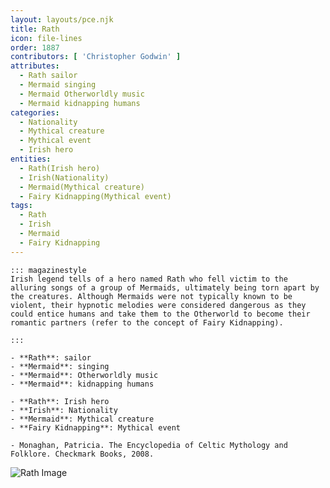 ```yaml
---
layout: layouts/pce.njk
title: Rath
icon: file-lines
order: 1887
contributors: [ 'Christopher Godwin' ]
attributes:
  - Rath sailor
  - Mermaid singing
  - Mermaid Otherworldly music
  - Mermaid kidnapping humans
categories:
  - Nationality
  - Mythical creature
  - Mythical event
  - Irish hero
entities:
  - Rath(Irish hero)
  - Irish(Nationality)
  - Mermaid(Mythical creature)
  - Fairy Kidnapping(Mythical event)
tags:
  - Rath
  - Irish
  - Mermaid
  - Fairy Kidnapping
---
```

``` tab [group1:Info]
::: magazinestyle
Irish legend tells of a hero named Rath who fell victim to the alluring songs of a group of Mermaids, ultimately being torn apart by the creatures. Although Mermaids were not typically known to be violent, their hypnotic melodies were considered dangerous as they could entice humans and take them to the Otherworld to become their romantic partners (refer to the concept of Fairy Kidnapping).

:::
```
``` tab [group1:Attributes]
- **Rath**: sailor
- **Mermaid**: singing
- **Mermaid**: Otherworldly music
- **Mermaid**: kidnapping humans
```
``` tab [group1:Entities]
- **Rath**: Irish hero
- **Irish**: Nationality
- **Mermaid**: Mythical creature
- **Fairy Kidnapping**: Mythical event
```
``` tab [group1:Sources]
- Monaghan, Patricia. The Encyclopedia of Celtic Mythology and Folklore. Checkmark Books, 2008.
```
![Rath Image]([None])
